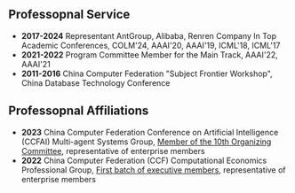 ## Professopnal Service

- **2017-2024** Representant AntGroup, Alibaba, Renren Company In Top Academic Conferences, COLM'24, AAAI'20, AAAI'19, ICML'18, ICML'17
- **2021-2022** Program Committee Member for the Main Track, AAAI'22, AAAI'21
- **2011-2016** China Computer Federation "Subject Frontier Workshop", China Database Technology Conference

## Professopnal Affiliations

- **2023** China Computer Federation Conference on Artificial Intelligence (CCFAI) Multi-agent Systems Group, [Member of the 10th Organizing Committee](https://mp.weixin.qq.com/s/draXMk4vUmyI0YJYd6zJqg), representative of enterprise members
- **2022** China Computer Federation (CCF) Computational Economics Professional Group, [First batch of executive members](https://mp.weixin.qq.com/s/Zyu9i61ahvXHGPLePsP3xw), representative of enterprise members

[//]: #
[//]: #
[//]: #
[//]: #
[//]: #
